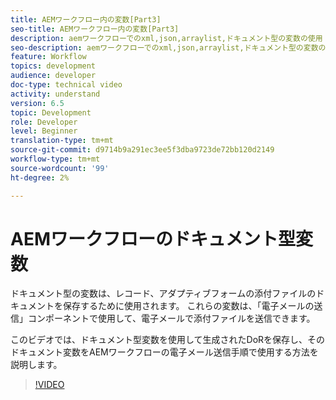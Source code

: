 ```yaml
---
title: AEMワークフロー内の変数[Part3]
seo-title: AEMワークフロー内の変数[Part3]
description: aemワークフローでのxml,json,arraylist,ドキュメント型の変数の使用
seo-description: aemワークフローでのxml,json,arraylist,ドキュメント型の変数の使用
feature: Workflow
topics: development
audience: developer
doc-type: technical video
activity: understand
version: 6.5
topic: Development
role: Developer
level: Beginner
translation-type: tm+mt
source-git-commit: d9714b9a291ec3ee5f3dba9723de72bb120d2149
workflow-type: tm+mt
source-wordcount: '99'
ht-degree: 2%

---
```


# AEMワークフローのドキュメント型変数


ドキュメント型の変数は、レコード、アダプティブフォームの添付ファイルのドキュメントを保存するために使用されます。 これらの変数は、「電子メールの送信」コンポーネントで使用して、電子メールで添付ファイルを送信できます。

このビデオでは、ドキュメント型変数を使用して生成されたDoRを保存し、そのドキュメント変数をAEMワークフローの電子メール送信手順で使用する方法を説明します。

>[!VIDEO](https://video.tv.adobe.com/v/26452)
